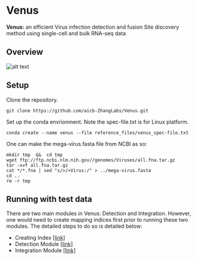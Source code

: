 # Venus
**Venus:** an efficient Virus infection detection and fusion Site discovery method using single-cell and bulk RNA-seq data

## Overview
![alt text](https://github.com/aicb-ZhangLabs/Venus/blob/main/overview.png)

## Setup
Clone the repository.
```
git clone https://github.com/aicb-ZhangLabs/Venus.git
```

Set up the conda envrionment. Note the spec-file.txt is for Linux platform.
```
conda create --name venus --file reference_files/venus_spec-file.txt
```

One can make the mega-virus.fasta file from NCBI as so:
```
mkdir tmp  &&  cd tmp
wget ftp://ftp.ncbi.nlm.nih.gov//genomes/Viruses/all.fna.tar.gz
tar -xvf all.fna.tar.gz
cat */*.fna | sed "s/>/>Virus:/" > ../mega-virus.fasta
cd ..
rm -r tmp
```

## Running with test data
There are two main modules in Venus: Detection and Integration. However, one would need to create mapping indices first prior to running these two modules. The detailed steps to do so is detailed below:
- Creating Index [[link]](https://github.com/aicb-ZhangLabs/Venus/blob/87936f8f52769f0dd839925d94ddc229b052d5cf/src/module-index/module-index.md)
- Detection Module [[link]](https://github.com/aicb-ZhangLabs/Venus/blob/87936f8f52769f0dd839925d94ddc229b052d5cf/src/module-detection/module-detection.md)
- Integration Module [[link]](https://github.com/aicb-ZhangLabs/Venus/blob/87936f8f52769f0dd839925d94ddc229b052d5cf/src/module-integration/module-integration.md)
